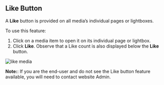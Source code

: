 ## Like Button
A **Like** button is provided on all media’s individual pages or lightboxes.

To use this feature:

1. Click on a media item to open it on its individual page or lightbox.
2. Click **Like**. Observe that a Like count is also displayed below the **Like** button.

![like media](https://cloud.githubusercontent.com/assets/1140051/7513004/95c0407e-f4ce-11e4-830b-799618d501b0.png)


**Note:**: If you are the end-user and do not see the Like button feature available, you will need to contact website Admin.

